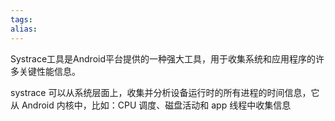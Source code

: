 ```yaml
---
tags: 
alias:
---
```

Systrace工具是Android平台提供的一种强大工具，用于收集系统和应用程序的许多关键性能信息。

systrace 可以从系统层面上，收集并分析设备运行时的所有进程的时间信息，它从 Android 内核中，比如：CPU 调度、磁盘活动和 app 线程中收集信息


